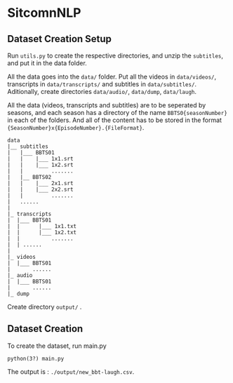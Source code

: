 # SitcomnNLP

## Dataset Creation Setup
Run `utils.py` to create the respective directories, and unzip the `subtitles`, and put it in the data folder. 

All the data goes into the `data/` folder.
Put all the videos in `data/videos/`, transcripts in `data/transcripts/` and subtitles in `data/subtitles/`. Aditionally, create directories `data/audio/`, `data/dump`, `data/laugh`.

All the data (videos, transcripts and subtitles) are to be seperated by seasons, and each season has a directory of the name `BBTS0{seasonNumber}` in each of the folders. And all of the content has to be stored in the format `{SeasonNumber}x{EpisodeNumber}.{FileFormat}`.

```
data 
|__ subtitles
|   |___ BBTS01
|   |    |___ 1x1.srt
|   |    |___ 1x2.srt
|   |         .......
|   |__ BBTS02
|   |    |___ 2x1.srt
|   |    |___ 2x2.srt
|   |         .......
|   ......
|
|_ transcripts
|  |___ BBTS01
|  |      |___ 1x1.txt
|  |      |___ 1x2.txt
|  |          .......
|  | ......
|
|_ videos
|  |___ BBTS01
|       ......
|_ audio
|  |___ BBTS01
|       ......
|_ dump
```

Create directory `output/` .

## Dataset Creation
To create the dataset, run main.py
```shell
python(3?) main.py
```
The output is : `./output/new_bbt-laugh.csv`.